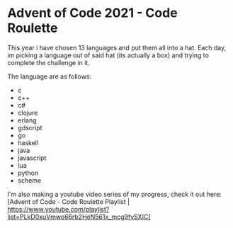 # Advent of Code 2021 - Code Roulette

This year i have chosen 13 languages and put them all into a hat. Each day, im picking a language out of said hat (its actually a box) and trying to complete the challenge in it.

The language are as follows:

* c
* c++
* c#
* clojure
* erlang
* gdscript
* go
* haskell
* java
* javascript
* lua
* python
* scheme

I'm also making a youtube video series of my progress, check it out here: [Advent of Code - Code Roulette Playlist | https://www.youtube.com/playlist?list=PLkD0xuVmwo66rb2HeN561x_mcg9fvSXIC]
